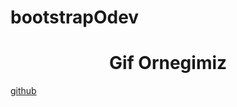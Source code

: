 # bootstrapOdev
<h1 align="center">Gif Ornegimiz</h1>

[github](https://github.com/ismailcal21/bootstrapOdev/blob/main/gif.gif)
